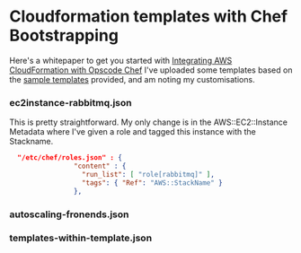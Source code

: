 # Cloudformation templates with Chef Bootstrapping

Here's a whitepaper to get you started with [Integrating AWS CloudFormation with Opscode Chef](https://s3.amazonaws.com/cloudformation-examples/IntegratingAWSCloudFormationWithOpscodeChef.pdf)
I've uploaded some templates based on the [sample templates](http://aws.amazon.com/cloudformation/aws-cloudformation-templates/) provided, and am noting my customisations. 

### ec2instance-rabbitmq.json

This is pretty straightforward. My only change is in the AWS::EC2::Instance Metadata where 
I've given a role and tagged this instance with the Stackname. 

```json
  "/etc/chef/roles.json" : {
                "content" : {
                  "run_list": [ "role[rabbitmq]" ],
                  "tags": { "Ref": "AWS::StackName" }
                },
```

### autoscaling-fronends.json

### templates-within-template.json
